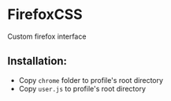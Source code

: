 # FirefoxCSS
Custom firefox interface

## Installation:
- Copy `chrome` folder to profile's root directory
- Copy `user.js` to profile's root directory